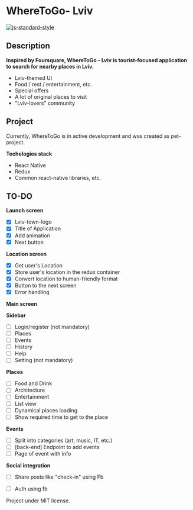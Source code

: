 #  WhereToGo- Lviv
[![js-standard-style](https://img.shields.io/badge/code%20style-standard-brightgreen.svg?style=flat)](http://standardjs.com/)

## Description

**Inspired by Foursquare, WhereToGo - Lviv is tourist-focused application to search for nearby places in Lviv.**

* Lviv-themed UI
* Food / rest / entertainment, etc.
* Special offers
* A lot of original places to visit
* "Lviv-lovers" community


## Project

Currently, WhereToGo is in active development and was created as pet-project.

**Techologies stack**

  * React Native
  * Redux
  * Common react-native libraries, etc.

## TO-DO

**Launch screen**

- [x] Lviv-town-logo
- [x] Title of Application
- [x] Add animation
- [x] Next button

**Location screen**

- [x] Get user's Location
- [x] Store user's location in the redux container
- [x] Convert location to human-friendly format
- [x] Button to the next screen
- [x] Error handling

**Main screen**

**Sidebar**

- [ ] Login/register (not mandatory)
- [ ] Places
- [ ] Events
- [ ] History
- [ ] Help
- [ ] Setting (not mandatory)

**Places**

- [ ] Food and Drink
- [ ] Architecture
- [ ] Entertainment
- [ ] List view
- [ ] Dynamical places loading
- [ ] Show required time to get to the place

**Events**

- [ ] Split into categories (art, music, IT, etc.)
- [ ] [back-end] Endpoint to add events
- [ ] Page of event with info

**Social integration**

- [ ] Share posts like "check-in" using Fb
- [ ] Auth using fb


Project under MIT license.
